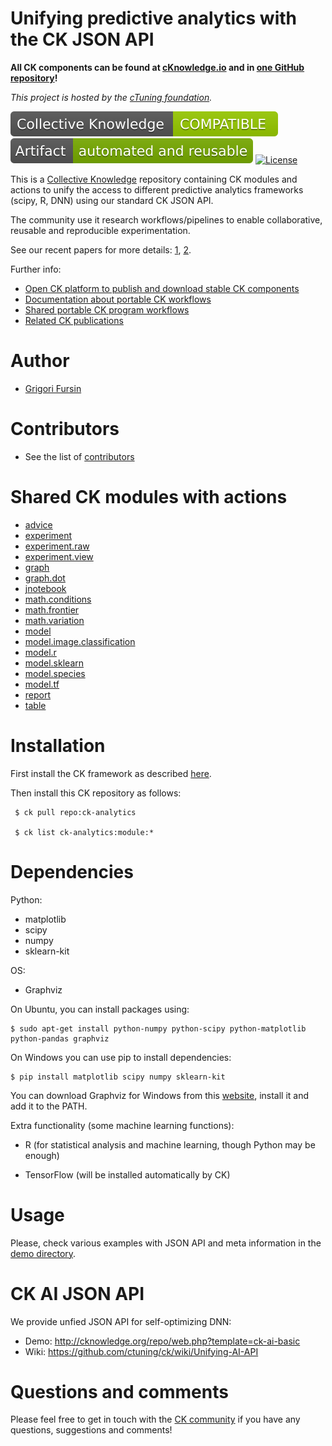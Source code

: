 Unifying predictive analytics with the CK JSON API
==================================================

**All CK components can be found at [cKnowledge.io](https://cKnowledge.io) and in [one GitHub repository](https://github.com/ctuning/ck-mlops)!**

*This project is hosted by the [cTuning foundation](https://cTuning.org).*

[![compatibility](https://github.com/ctuning/ck-guide-images/blob/master/ck-compatible.svg)](https://github.com/ctuning/ck)
[![automation](https://github.com/ctuning/ck-guide-images/blob/master/ck-artifact-automated-and-reusable.svg)](http://cTuning.org/ae)
[![License](https://img.shields.io/badge/License-BSD%203--Clause-blue.svg)](https://opensource.org/licenses/BSD-3-Clause)

This is a [Collective Knowledge](https://github.com/ctuning/ck) repository
containing CK modules and actions to unify the access to different predictive 
analytics frameworks (scipy, R, DNN) using our standard CK JSON API. 

The community use it research workflows/pipelines to enable 
collaborative, reusable and reproducible experimentation.

See our recent papers for more details: 
[1](https://cKnowledge.io/report/rpi3-crowd-tuning-2017-interactive), 
[2](https://arxiv.org/abs/2001.07935).

Further info:
* [Open CK platform to publish and download stable CK components](https://cKnowledge.io)
* [Documentation about portable CK workflows](https://github.com/ctuning/ck/wiki/Portable-workflows)
* [Shared portable CK program workflows](https://cKnowledge.io/programs)
* [Related CK publications](https://github.com/ctuning/ck/wiki/Publications)

Author
======
* [Grigori Fursin](https://fursin.net)

Contributors
============
* See the list of [contributors](https://github.com/ctuning/ck-analytics/blob/master/CONTRIBUTIONS)

Shared CK modules with actions
==============================

* [advice](https://cKnowledge.io/c/module/advice)
* [experiment](https://cKnowledge.io/c/module/experiment)
* [experiment.raw](https://cKnowledge.io/c/module/experiment.raw)
* [experiment.view](https://cKnowledge.io/c/module/experiment.view)
* [graph](https://cKnowledge.io/c/module/graph)
* [graph.dot](https://cKnowledge.io/c/module/graph.dot)
* [jnotebook](https://cKnowledge.io/c/module/jnotebook)
* [math.conditions](https://cKnowledge.io/c/module/math.conditions)
* [math.frontier](https://cKnowledge.io/c/module/math.conditions)
* [math.variation](https://cKnowledge.io/c/module/math.variation)
* [model](https://cKnowledge.io/c/module/model)
* [model.image.classification](https://cKnowledge.io/c/module/model.image.classification)
* [model.r](https://cKnowledge.io/c/module/model.r)
* [model.sklearn](https://cKnowledge.io/c/module/model.sklearn)
* [model.species](https://cKnowledge.io/c/module/model.species)
* [model.tf](https://cKnowledge.io/c/module/model.tf)
* [report](https://cKnowledge.io/c/module/report)
* [table](https://cKnowledge.io/c/module/table)

Installation
============

First install the CK framework as described [here](https://github.com/ctuning/ck#installation).

Then install this CK repository as follows:

```
 $ ck pull repo:ck-analytics

 $ ck list ck-analytics:module:*

```

Dependencies
============

Python:
* matplotlib
* scipy
* numpy
* sklearn-kit

OS:
* Graphviz

On Ubuntu, you can install packages using:
```
$ sudo apt-get install python-numpy python-scipy python-matplotlib python-pandas graphviz
```

On Windows you can use pip to install dependencies:
```
$ pip install matplotlib scipy numpy sklearn-kit
```

You can download Graphviz for Windows from this [website](http://www.graphviz.org/Download_windows.php), install it and add it to the PATH. 

Extra functionality (some machine learning functions):

* R (for statistical analysis and machine learning, though Python may be enough)

* TensorFlow (will be installed automatically by CK)


Usage
=====

Please, check various examples with JSON API and meta information 
in the [demo directory](https://github.com/ctuning/ck-analytics/tree/master/demo).

CK AI JSON API
==============

We provide unfied JSON API for self-optimizing DNN:
* Demo: http://cknowledge.org/repo/web.php?template=ck-ai-basic
* Wiki: https://github.com/ctuning/ck/wiki/Unifying-AI-API

Questions and comments
======================

Please feel free to get in touch with the [CK community](https://github.com/ctuning/ck/wiki/Contacts) 
if you have any questions, suggestions and comments!

